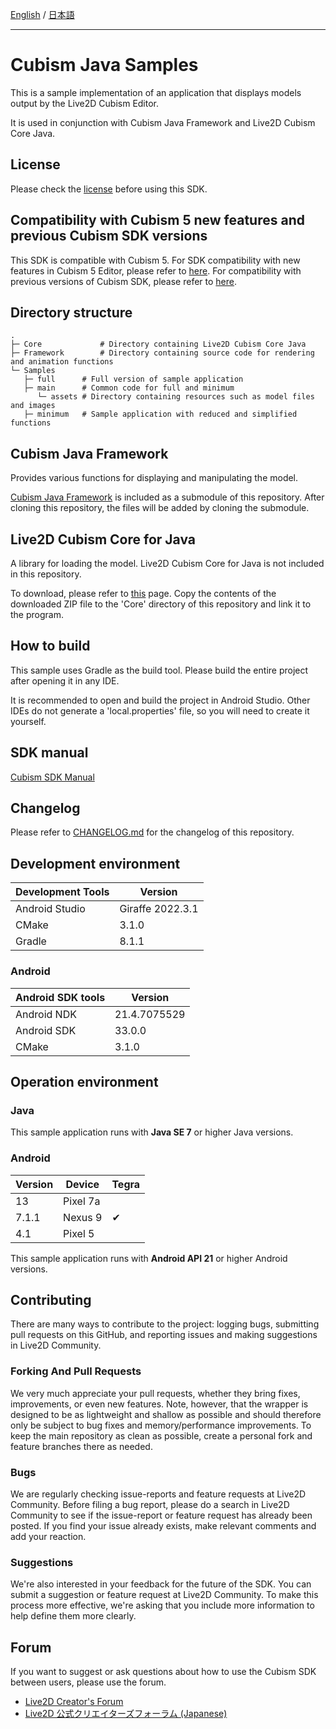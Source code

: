 [English](README.md) / [日本語](README.ja.md)

---

# Cubism Java Samples

This is a sample implementation of an application that displays models output by the Live2D Cubism Editor.

It is used in conjunction with Cubism Java Framework and Live2D Cubism Core Java.

## License

Please check the [license](LICENSE.md) before using this SDK.


## Compatibility with Cubism 5 new features and previous Cubism SDK versions

This SDK is compatible with Cubism 5.
For SDK compatibility with new features in Cubism 5 Editor, please refer to [here](https://docs.live2d.com/en/cubism-sdk-manual/cubism-5-new-functions/).
For compatibility with previous versions of Cubism SDK, please refer to [here](https://docs.live2d.com/en/cubism-sdk-manual/compatibility-with-cubism-5/).


## Directory structure

```
.
├─ Core             # Directory containing Live2D Cubism Core Java
├─ Framework        # Directory containing source code for rendering and animation functions
└─ Samples
   ├─ full      # Full version of sample application
   ├─ main      # Common code for full and minimum
      └─ assets # Directory containing resources such as model files and images
   ├─ minimum   # Sample application with reduced and simplified functions
```

## Cubism Java Framework

Provides various functions for displaying and manipulating the model.

[Cubism Java Framework] is included as a submodule of this repository.
After cloning this repository, the files will be added by cloning the submodule.

[Cubism Java Framework]: (https://github.com/Live2D/CubismJavaFramework)

## Live2D Cubism Core for Java

A library for loading the model.
Live2D Cubism Core for Java is not included in this repository.

To download, please refer to [this](https://www.live2d.com/download/cubism-sdk/download-java/) page. Copy the contents of the downloaded ZIP file to the 'Core' directory of this repository and link it to the program.

## How to build

This sample uses Gradle as the build tool. Please build the entire project after opening it in any IDE.

It is recommended to open and build the project in Android Studio. Other IDEs do not generate a 'local.properties' file, so you will need to create it yourself.

## SDK manual

[Cubism SDK Manual](https://docs.live2d.com/cubism-sdk-manual/top/)

## Changelog

Please refer to [CHANGELOG.md](CHANGELOG.md) for the changelog of this repository.

## Development environment

| Development Tools | Version |
|-------------------|--|
| Android Studio    | Giraffe 2022.3.1 |
| CMake             | 3.1.0 |
| Gradle            | 8.1.1 |

### Android

| Android SDK tools | Version      |
| --- |--------------|
| Android NDK | 21.4.7075529 |
| Android SDK | 33.0.0       |
| CMake | 3.1.0        |

## Operation environment

### Java

This sample application runs with **Java SE 7** or higher Java versions.

### Android

| Version | Device   | Tegra |
|---------|----------| --- |
| 13      | Pixel 7a ||
| 7.1.1   | Nexus 9  | ✔︎ |
| 4.1   | Pixel 5  ||

This sample application runs with **Android API 21** or higher Android versions.

## Contributing

There are many ways to contribute to the project: logging bugs, submitting pull requests on this GitHub, and reporting issues and making suggestions in Live2D Community.

### Forking And Pull Requests

We very much appreciate your pull requests, whether they bring fixes, improvements, or even new features. Note, however, that the wrapper is designed to be as lightweight and shallow as possible and should therefore only be subject to bug fixes and memory/performance improvements. To keep the main repository as clean as possible, create a personal fork and feature branches there as needed.

### Bugs

We are regularly checking issue-reports and feature requests at Live2D Community. Before filing a bug report, please do a search in Live2D Community to see if the issue-report or feature request has already been posted. If you find your issue already exists, make relevant comments and add your reaction.

### Suggestions

We're also interested in your feedback for the future of the SDK. You can submit a suggestion or feature request at Live2D Community. To make this process more effective, we're asking that you include more information to help define them more clearly.

## Forum

If you want to suggest or ask questions about how to use the Cubism SDK between users, please use the forum.

- [Live2D Creator's Forum](https://community.live2d.com/)
- [Live2D 公式クリエイターズフォーラム (Japanese)](https://creatorsforum.live2d.com/)
